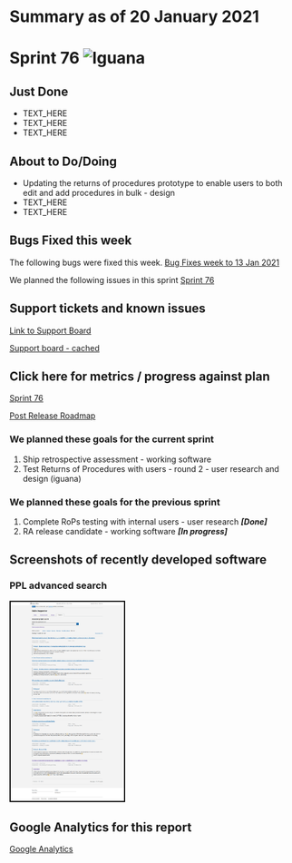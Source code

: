# Summary as of 20 January 2021 

# Sprint 76 ![Iguana](graphs/iguana.gif)

## Just Done
* TEXT_HERE
* TEXT_HERE
* TEXT_HERE

## About to Do/Doing
* Updating the returns of procedures prototype to enable users to both edit and add procedures in bulk - design
* TEXT_HERE
* TEXT_HERE

## Bugs Fixed this week
The following bugs were fixed this week.
[Bug Fixes week to 13 Jan 2021](graphs/bugs20012021.png)

We planned the following issues in this sprint 
[Sprint 76](graphs/sprint20012021.png)

## Support tickets and known issues
[Link to Support Board](https://collaboration.homeoffice.gov.uk/jira/secure/RapidBoard.jspa?rapidView=1717&selectedIssue=ASSB-253)

[Support board - cached](graphs/supportBoard20012021.png)

## Click here for metrics / progress against plan
[Sprint 76](graphs/progress20012021.png)

[Post Release Roadmap](graphs/roadmap20012021.png)

### We planned these goals for the current sprint
1. Ship retrospective assessment - working software
2. Test Returns of Procedures with users - round 2 - user research and design (iguana)

### We planned these goals for the previous sprint
1. Complete RoPs testing with internal users - user research ***[Done]***
2. RA release candidate - working software ***[In progress]***

## Screenshots of recently developed software
### PPL advanced search 
<a href="graphs/proto1_20012021.png"><img src="graphs/proto1_20012021.png" alt="HTML5 Icon" width="200" style="border:2px solid black"></a>
<br>


## Google Analytics for this report
[Google Analytics](graphs/GA20012021.png)


